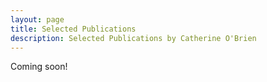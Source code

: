 ```yaml
---
layout: page
title: Selected Publications
description: Selected Publications by Catherine O'Brien
---
```


Coming soon!